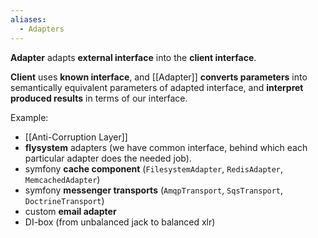 ```yaml
---
aliases:
  - Adapters
---
```

**Adapter** adapts **external interface** into the **client interface**.

**Client** uses **known interface**, and [[Adapter]] **converts parameters** into semantically equivalent parameters of adapted interface, 
and **interpret produced results** in terms of our interface.

Example:
- [[Anti-Corruption Layer]]
- **flysystem** adapters (we have common interface, behind which each particular adapter does the needed job).
- symfony **cache component** (`FilesystemAdapter`, `RedisAdapter`, `MemcachedAdapter`)
- symfony **messenger transports** (`AmqpTransport`, `SqsTransport`, `DoctrineTransport`)
- custom **email adapter**
- DI-box (from unbalanced jack to balanced xlr)
